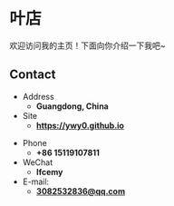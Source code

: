 # 叶店

欢迎访问我的主页！下面向你介绍一下我吧\~

<!-- .slide -->

## Contact

- Address
  - **Guangdong, China**
- Site
  - **<https://ywy0.github.io>**

<!-- .slide vertical=true -->

- Phone
  - **+86 15119107811**
- WeChat
  - **lfcemy**
- E-mail:
  - **[3082532836@qq.com](3082532836@qq.com)**

<!-- .slide -->